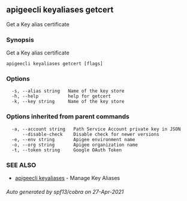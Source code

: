 ## apigeecli keyaliases getcert

Get a Key alias certificate

### Synopsis

Get a Key alias certificate

```
apigeecli keyaliases getcert [flags]
```

### Options

```
  -s, --alias string   Name of the key store
  -h, --help           help for getcert
  -k, --key string     Name of the key store
```

### Options inherited from parent commands

```
  -a, --account string   Path Service Account private key in JSON
      --disable-check    Disable check for newer versions
  -e, --env string       Apigee environment name
  -o, --org string       Apigee organization name
  -t, --token string     Google OAuth Token
```

### SEE ALSO

* [apigeecli keyaliases](apigeecli_keyaliases.md)	 - Manage Key Aliases

###### Auto generated by spf13/cobra on 27-Apr-2021
